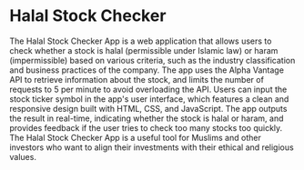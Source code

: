 # Halal Stock Checker
The Halal Stock Checker App is a web application that allows users to check whether a stock is halal (permissible under Islamic law) or haram (impermissible) based on various criteria, such as the industry classification and business practices of the company. The app uses the Alpha Vantage API to retrieve information about the stock, and limits the number of requests to 5 per minute to avoid overloading the API. Users can input the stock ticker symbol in the app's user interface, which features a clean and responsive design built with HTML, CSS, and JavaScript. The app outputs the result in real-time, indicating whether the stock is halal or haram, and provides feedback if the user tries to check too many stocks too quickly. The Halal Stock Checker App is a useful tool for Muslims and other investors who want to align their investments with their ethical and religious values.
